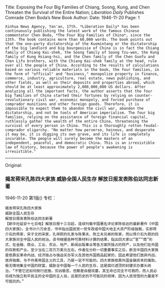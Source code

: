 Title: Exposing the Four Big Families of Chiang, Soong, Kung, and Chen Threaten the Survival of the Entire Nation; *Liberation Daily* Publishes Comrade Chen Boda’s New Book
Author:
Date: 1946-11-20
Page: 1

    Xinhua News Agency, Yan'an, 17th. *Liberation Daily* has been continuously publishing the latest work of the famous Chinese commentator Chen Boda, *The Four Big Families of China*, since the 13th. The book contains more than 60,000 words. The book points out that the one-party dictatorship of the Kuomintang or the dictatorship of the big landlord and big bourgeoisie of China is in fact the Chiang family of Chiang Kai-shek, the Soong family of Soong Tzu-wen, the Kung family of Kung Hsiang-hsi, and the Chen family of the Chen Guofu and Chen Lifu brothers, with the Chiang Kai-shek family at the head, rule over all the people of China. According to the results of calculations based on various reliable materials in the book, the four families, in the form of "official" and "business," monopolize property in finance, commerce, industry, agriculture, real estate, news publishing, and other fields, as well as their deposits and properties abroad, which should be at least approximately 2,000,000,000 US dollars. After analyzing all the important facts, the author asserts that the four big families of China started their fortunes by relying on counter-revolutionary civil war, economic monopoly, and forced purchase of comprador munitions and other foreign goods. Therefore, it is impossible to expect them to abandon the civil war, abandon the dictatorship, and not be tools of American imperialism. The four big families, relying on the assistance of foreign financial capital, ruthlessly gather the wealth of the entire China, threatening the survival of every person in China. This is a thoroughly rotten feudal-comprador oligarchy. "No matter how perverse, heinous, and desperate it may be, it is digging its own grave, and its life is completely incurable. The people will surely become the masters of an independent, peaceful, and democratic China. This is an irresistible law of history, because the power of people's awakening is irresistible."



<hr /> 

Original: 


### 揭发蒋宋孔陈四大家族  威胁全国人民生存  解放日报发表陈伯达同志新著

1946-11-20
第1版()
专栏：

    揭发蒋宋孔陈四大家族
    威胁全国人民生存
    解放日报发表陈伯达同志新著
    【新华社延安十七日电】解放日报十三日起，连续刊载中国著名评论家陈伯达的最新著作《中国四大家族》，全书计六万余言，书中指出国民党一党专政或中国大地主大资产阶级独裁，实即蒋介石的蒋家，宋子文的宋家，孔祥熙的孔家与陈果夫、陈立夫兄弟的陈家，而以蒋介石为首的四大家族对全中国人民的统治。该书根据各种可靠材料计算的结果，指出四大家以“官”“商”形式，在金融、商业、工业、农业、地产、新闻出版事业等各方面所独占的财产，以及他们在外国的存款和产业，至少当在二百万万美元左右。作者在分析一切重要事实之后，断言中国四大家族是依靠反革命内战、经济独占与强迫买办军火及其他外国商品起家的，因此希望他们放弃内战，放弃独裁，与不作美帝国主义的工具，乃是一定不可能的。四大家族依靠外国金融资本的援助，极无情地集全中国的财富，威胁全中国每一个人民的生存，这是腐烂透顶的封建买办寡头统治，“不管它还如何倒行逆施，穷凶极恶，但都是自掘坟墓，其生命已完全不可救药，而人民必将成为独立和平民主的全中国的主人翁，这是历史的不可抵抗的规律，因为人民觉悟的力量是不可抵抗的。”

